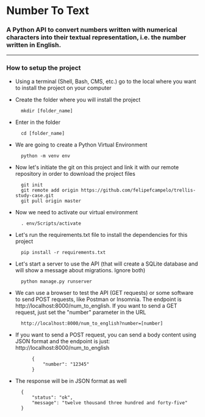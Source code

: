 # Number To Text

### A Python API to convert numbers written with numerical characters into their textual representation, i.e. the number written in English.

---------

### How to setup the project

- Using a terminal (Shell, Bash, CMS, etc.) go to the local where you want to install the project on your computer
- Create the folder where you will install the project

		mkdir [folder_name]

- Enter in the folder

		cd [folder_name]

- We are going to create a Python Virtual Environment

		python -m venv env

- Now let's initiate the git on this project and link it with our remote repository in order to download the project files

		git init
		git remote add origin https://github.com/felipefcampelo/trellis-study-case.git
		git pull origin master

- Now we need to activate our virtual environment

		. env/Scripts/activate

- Let's run the requirements.txt file to install the dependencies for this project
	
		pip install -r requirements.txt

- Let's start a server to use the API (that will create a SQLite database and will show a message about migrations. Ignore both)

		python manage.py runserver

- We can use a browser to test the API (GET requests) or some software to send POST requests, like Postman or Insomnia. The endpoint is http://localhost:8000/num_to_english. If you want to send a GET request, just set the "number" parameter in the URL

		http://localhost:8000/num_to_english?number=[number]

- If you want to send a POST request, you can send a body content using JSON format and the endpoint is just: http://localhost:8000/num_to_english

			{
				"number": "12345"
			}

- The response will be in JSON format as well

		{
			"status": "ok",
			"message": "twelve thousand three hundred and forty-five"
		}
